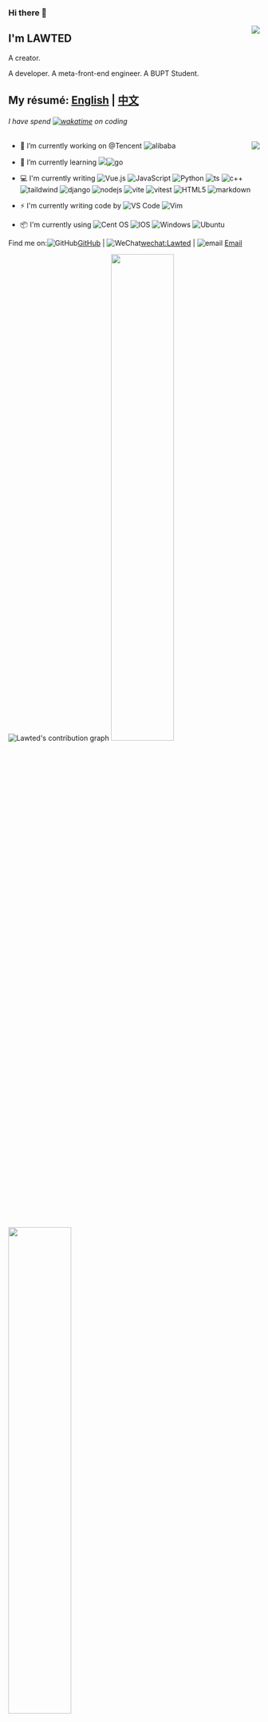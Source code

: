 ### Hi there 👋

<img align="right" src="https://github-readme-stats.vercel.app/api?username=LAWTED&show_icons=true&title_color=ffffff&icon_color=bb2acf&text_color=daf7dc&bg_color=151515" />

## I'm **LAWTED**

<p>A creator. </p>A developer. A meta-front-end engineer. A BUPT Student. 

## My résumé: [English](https://github.com/LAWTED/resume/blob/master/README.md) | [中文](https://github.com/LAWTED/resume/blob/master/README_zh.md)
###### I have spend [![wakatime](https://wakatime.com/badge/user/b538f533-3e8c-4b7b-ab49-7aab7771d31c.svg)](https://wakatime.com/@b538f533-3e8c-4b7b-ab49-7aab7771d31c) on coding


<img align="right" src="https://github-readme-stats.vercel.app/api/top-langs/?username=LAWTED&layout=compact&exclude_repo=sumy7.github.io&title_color=ffffff&icon_color=bb2acf&text_color=daf7dc&bg_color=151515" />

- 🔭 I’m currently working on @Tencent ![alibaba](https://api.iconify.design/simple-icons:alibabadotcom.svg)
- 🌱 I’m currently learning ![](https://api.iconify.design/vscode-icons:file-type-typescript-official.svg)![go](https://api.iconify.design/logos:go.svg)
- 💻 I'm currently writing ![Vue.js](https://api.iconify.design/logos:vue.svg) ![JavaScript](https://api.iconify.design/logos:javascript.svg) ![Python](https://api.iconify.design/logos:python.svg) ![ts](https://api.iconify.design/logos:typescript-icon.svg) ![c++](https://api.iconify.design/logos:c-plusplus.svg)![taildwind](https://api.iconify.design/logos:tailwindcss-icon.svg) ![django](https://api.iconify.design/logos:django-icon.svg) ![nodejs](https://api.iconify.design/logos:nodejs-icon.svg) ![vite](https://api.iconify.design/logos:vitejs.svg) ![vitest](https://api.iconify.design/logos:vitest.svg) ![HTML5](https://api.iconify.design/logos:html-5.svg) ![markdown](https://api.iconify.design/logos:markdown.svg)




- ⚡ I'm currently writing code by ![VS Code](https://api.iconify.design/logos:visual-studio-code.svg) ![Vim](https://api.iconify.design/logos:vim.svg)
- :package: I'm currently using ![Cent OS](https://api.iconify.design/logos:centos-icon.svg) ![IOS](https://api.iconify.design/logos:ios.svg) ![Windows](https://api.iconify.design/logos:microsoft-windows.svg) ![Ubuntu](https://api.iconify.design/logos:ubuntu.svg)


Find me on:![GitHub](https://api.iconify.design/fa6-brands:github.svg)[GitHub](https://github.com/LAWTED) | ![WeChat](https://api.iconify.design/ic:baseline-wechat.svg)[wechat:Lawted]() | ![email](https://api.iconify.design/fxemoji:email.svg) [Email](mailto:wmz@bupt.edu.cn)


![Lawted's contribution graph](https://activity-graph.herokuapp.com/graph?username=LAWTED&theme=react-dark)
<img src="https://user-images.githubusercontent.com/56634309/155322762-c0819ee4-864c-4fb4-bfdd-42ff716966d8.gif" width="50%"><img src="https://user-images.githubusercontent.com/56634309/155669771-831ea527-7f7a-41d0-828a-f65836719568.gif" width="50%">

# LEETCODE Rank ![](https://leetcode-badge.haozibi.dev/v1cn/ranking/lawted.svg)  ![](https://leetcode-badge.haozibi.dev/v1cn/solved/lawted.svg) ![](https://leetcode-badge.haozibi.dev/v1cn/accepted-rate/lawted.svg)
![](https://stats.justsong.cn/api/leetcode?username=lawted&cn=true&theme=dark)
![](https://leetcode-badge.haozibi.dev/v1cn/chart/submission-calendar/lawted.svg)

